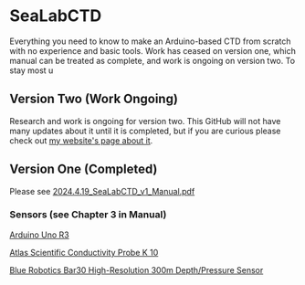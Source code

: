 # SeaLabCTD
Everything you need to know to make an Arduino-based CTD from scratch with no experience and basic tools. Work has ceased on version one, which manual can be treated as complete, and work is ongoing on version two. To stay most u

## Version Two (Work Ongoing)
Research and work is ongoing for version two. This GitHub will not have many updates about it until it is completed, but if you are curious please check out [my website's page about it](https://www.sophiescopazzi.com/projects/sealabctd).

## Version One (Completed)

Please see [2024.4.19_SeaLabCTD_v1_Manual.pdf](https://github.com/sscopazzi/SeaLabCTD/blob/main/a_SeaLabCTD_v1/2024.4.19_SeaLabCTD_v1_Manual.pdf)

### Sensors (see Chapter 3 in Manual)
[Arduino Uno R3](https://docs.arduino.cc/hardware/uno-rev3/)

[Atlas Scientific Conductivity Probe K 10](https://atlas-scientific.com/kits/conductivity-k-10-kit/)

[Blue Robotics Bar30 High-Resolution 300m Depth/Pressure Sensor](https://bluerobotics.com/store/sensors-sonars-cameras/sensors/bar30-sensor-r1/)
